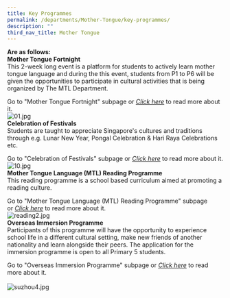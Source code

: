 ```yaml
---
title: Key Programmes
permalink: /departments/Mother-Tongue/key-programmes/
description: ""
third_nav_title: Mother Tongue
---
```

**Are as follows:**<br>
**Mother Tongue Fortnight**<br>This 2-week long event is a platform for students to actively learn mother tongue language and during the this event, students from P1 to P6 will be given the opportunities to participate in cultural activities that is being organized by The MTL Department.<br>

Go to "Mother Tongue Fortnight" subpage or _[Click here](https://sengkangpri-moe-edu-sg-admin.cwp.sg/departments/mother-tongue/key-programmes/mother-tongue-fortnight)_ to read more about it.<br> ![01.jpg](https://sengkangpri-moe-edu-sg-admin.cwp.sg/qql/slot/u532/Departments/Mother%20Tongue/Mother%20Tongue%20Fortnight%202022/01.jpg)<br>
**Celebration of Festivals**<br>Students are taught to appreciate Singapore's cultures and traditions through e.g. Lunar New Year, Pongal Celebration & Hari Raya Celebrations etc.<br>

Go to "Celebration of Festivals" subpage or _[Click here](https://sengkangpri-moe-edu-sg-admin.cwp.sg/departments/mother-tongue/key-programmes/celebration-of-festivals)_ to read more about it.<br> ![10.jpg](https://sengkangpri-moe-edu-sg-admin.cwp.sg/qql/slot/u532/Departments/Mother%20Tongue/Mother%20Tongue%20Festive%20Celebrations/10.jpg)<br>
**Mother Tongue Language (MTL) Reading Programme**<br>This reading programme is a school based curriculum aimed at promoting a reading culture.<br>

Go to "Mother Tongue Language (MTL) Reading Programme" subpage or _[Click here](https://sengkangpri-moe-edu-sg-admin.cwp.sg/departments/mother-tongue/key-programmes/mother-tongue-language-mtl-reading-programme)_ to read more about it.<br>
![reading2.jpg](https://sengkangpri-moe-edu-sg-admin.cwp.sg/qql/slot/u532/Departments/Mother%20Tongue/Key%20Programme/reading2.jpg)<br>
**Overseas Immersion Programme**<br> Participants of this programme will have the opportunity to experience school life in a different cultural setting, make new friends of another nationality and learn alongside their peers. The application for the immersion programme is open to all Primary 5 students.<br>

Go to "Overseas Immersion Programme" subpage or _[Click here](https://sengkangpri-moe-edu-sg-admin.cwp.sg/departments/mother-tongue/key-programmes/mother-tongue-language-mtl-reading-programme)_ to read more about it.<br>  
![suzhou4.jpg](https://sengkangpri-moe-edu-sg-admin.cwp.sg/qql/slot/u532/Departments/Mother%20Tongue/Key%20Programme/suzhou4.jpg)
